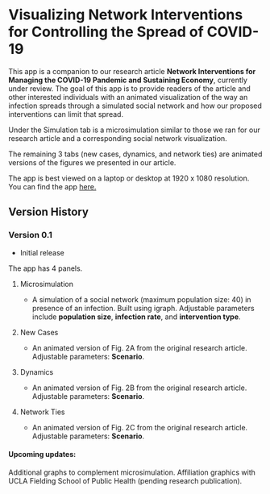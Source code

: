 # Visualizing Network Interventions for Controlling the Spread of COVID-19

This app is a companion to our research article **Network Interventions for Managing the COVID-19 Pandemic and Sustaining Economy**, currently under review. The goal of this app is to provide readers of the article and other interested individuals with an animated visualization of the way an infection spreads through a simulated social network and how our proposed interventions can limit that spread.

Under the Simulation tab is a microsimulation similar to those we ran for our research article and a corresponding social network visualization.

The remaining 3 tabs (new cases, dynamics, and network ties) are animated versions of the figures we presented in our article.

The app is best viewed on a laptop or desktop at 1920 x 1080 resolution. You can find the app [here.]( https://gdewey.shinyapps.io/covid_sn/)

## Version History

### Version 0.1
- Initial release

The app has 4 panels. 
1) Microsimulation
    * A simulation of a social network (maximum population size: 40) in presence of an infection. Built using igraph. Adjustable parameters     include **population size**, **infection rate**, and **intervention type**.
    
    
2) New Cases
    * An animated version of Fig. 2A from the original research article. Adjustable parameters: **Scenario**.
    
    
3) Dynamics
    * An animated version of Fig. 2B from the original research article. Adjustable parameters: **Scenario**.
    
    
4) Network Ties
    * An animated version of Fig. 2C from the original research article. Adjustable parameters: **Scenario**.


#### Upcoming updates:
  Additional graphs to complement microsimulation.
  Affiliation graphics with UCLA Fielding School of Public Health (pending research publication).

